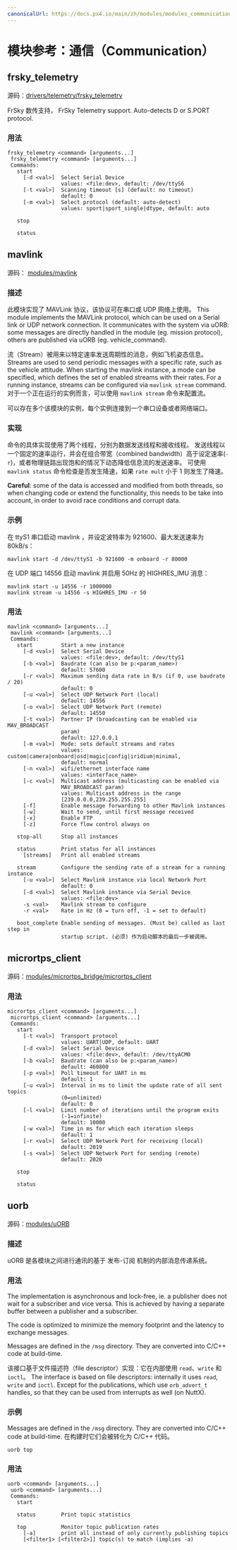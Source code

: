 ```yaml
---
canonicalUrl: https://docs.px4.io/main/zh/modules/modules_communication
---
```


# 模块参考：通信（Communication）

## frsky_telemetry
源码：[drivers/telemetry/frsky_telemetry](https://github.com/PX4/Firmware/tree/master/src/drivers/telemetry/frsky_telemetry)

FrSky 数传支持， FrSky Telemetry support. Auto-detects D or S.PORT protocol.
<a id="frsky_telemetry_usage"></a>

### 用法
```
frsky_telemetry <command> [arguments...]
 frsky_telemetry <command> [arguments...]
 Commands:
   start
     [-d <val>]  Select Serial Device
                 values: <file:dev>, default: /dev/ttyS6
     [-t <val>]  Scanning timeout [s] (default: no timeout)
                 default: 0
     [-m <val>]  Select protocol (default: auto-detect)
                 values: sport|sport_single|dtype, default: auto

   stop

   status
```
## mavlink
源码： [modules/mavlink](https://github.com/PX4/Firmware/tree/master/src/modules/mavlink)


### 描述
此模块实现了 MAVLink 协议，该协议可在串口或 UDP 网络上使用。 This module implements the MAVLink protocol, which can be used on a Serial link or UDP network connection. It communicates with the system via uORB: some messages are directly handled in the module (eg. mission protocol), others are published via uORB (eg. vehicle_command).

流（Stream）被用来以特定速率发送周期性的消息，例如飞机姿态信息。 Streams are used to send periodic messages with a specific rate, such as the vehicle attitude. When starting the mavlink instance, a mode can be specified, which defines the set of enabled streams with their rates. For a running instance, streams can be configured via `mavlink stream` command. 对于一个正在运行的实例而言，可以使用 `mavlink stream` 命令来配置流。

可以存在多个该模块的实例，每个实例连接到一个串口设备或者网络端口。

### 实现
命令的具体实现使用了两个线程，分别为数据发送线程和接收线程。 发送线程以一个固定的速率运行，并会在组合带宽（combined bandwidth）高于设定速率(`-r`)，或者物理链路出现饱和的情况下动态降低信息流的发送速率。 可使用 `mavlink status` 命令检查是否发生降速，如果 `rate mult` 小于 1 则发生了降速。

**Careful**: some of the data is accessed and modified from both threads, so when changing code or extend the functionality, this needs to be take into account, in order to avoid race conditions and corrupt data.

### 示例
在 ttyS1 串口启动 mavlink ，并设定波特率为 921600、最大发送速率为 80kB/s：
```
mavlink start -d /dev/ttyS1 -b 921600 -m onboard -r 80000
```

在 UDP 端口 14556 启动 mavlink 并启用 50Hz 的 HIGHRES_IMU 消息：
```
mavlink start -u 14556 -r 1000000
mavlink stream -u 14556 -s HIGHRES_IMU -r 50
```

<a id="mavlink_usage"></a>

### 用法
```
mavlink <command> [arguments...]
 mavlink <command> [arguments...]
 Commands:
   start         Start a new instance
     [-d <val>]  Select Serial Device
                 values: <file:dev>, default: /dev/ttyS1
     [-b <val>]  Baudrate (can also be p:<param_name>)
                 default: 57600
     [-r <val>]  Maximum sending data rate in B/s (if 0, use baudrate / 20)
                 default: 0
     [-u <val>]  Select UDP Network Port (local)
                 default: 14556
     [-o <val>]  Select UDP Network Port (remote)
                 default: 14550
     [-t <val>]  Partner IP (broadcasting can be enabled via MAV_BROADCAST
                 param)
                 default: 127.0.0.1
     [-m <val>]  Mode: sets default streams and rates
                 values: custom|camera|onboard|osd|magic|config|iridium|minimal,
                 default: normal
     [-n <val>]  wifi/ethernet interface name
                 values: <interface_name>
     [-c <val>]  Multicast address (multicasting can be enabled via
                 MAV_BROADCAST param)
                 values: Multicast address in the range
                 [239.0.0.0,239.255.255.255]
     [-f]        Enable message forwarding to other Mavlink instances
     [-w]        Wait to send, until first message received
     [-x]        Enable FTP
     [-z]        Force flow control always on

   stop-all      Stop all instances

   status        Print status for all instances
     [streams]   Print all enabled streams

   stream        Configure the sending rate of a stream for a running instance
     [-u <val>]  Select Mavlink instance via local Network Port
                 default: 0
     [-d <val>]  Select Mavlink instance via Serial Device
                 values: <file:dev>
     -s <val>    Mavlink stream to configure
     -r <val>    Rate in Hz (0 = turn off, -1 = set to default)

   boot_complete Enable sending of messages. (Must be) called as last step in
                 startup script. (必须) 作为启动脚本的最后一步被调用。
```
## micrortps_client
源码：[modules/micrortps_bridge/micrortps_client](https://github.com/PX4/Firmware/tree/master/src/modules/micrortps_bridge/micrortps_client)

<a id="micrortps_client_usage"></a>

### 用法
```
micrortps_client <command> [arguments...]
 micrortps_client <command> [arguments...]
 Commands:
   start
     [-t <val>]  Transport protocol
                 values: UART|UDP, default: UART
     [-d <val>]  Select Serial Device
                 values: <file:dev>, default: /dev/ttyACM0
     [-b <val>]  Baudrate (can also be p:<param_name>)
                 default: 460800
     [-p <val>]  Poll timeout for UART in ms
                 default: 1
     [-u <val>]  Interval in ms to limit the update rate of all sent topics
                 (0=unlimited)
                 default: 0
     [-l <val>]  Limit number of iterations until the program exits
                 (-1=infinite)
                 default: 10000
     [-w <val>]  Time in ms for which each iteration sleeps
                 default: 1
     [-r <val>]  Select UDP Network Port for receiving (local)
                 default: 2019
     [-s <val>]  Select UDP Network Port for sending (remote)
                 default: 2020

   stop

   status
```
## uorb
源码：[modules/uORB](https://github.com/PX4/Firmware/tree/master/src/modules/uORB)


### 描述
uORB 是各模块之间进行通讯的基于 发布-订阅 机制的内部消息传递系统。

### 用法
The implementation is asynchronous and lock-free, ie. a publisher does not wait for a subscriber and vice versa. This is achieved by having a separate buffer between a publisher and a subscriber.

The code is optimized to minimize the memory footprint and the latency to exchange messages.

Messages are defined in the `/msg` directory. They are converted into C/C++ code at build-time.

该接口基于文件描述符（file descriptor）实现：它在内部使用 `read`、`write` 和 `ioctl`。 The interface is based on file descriptors: internally it uses `read`, `write` and `ioctl`. Except for the publications, which use `orb_advert_t` handles, so that they can be used from interrupts as well (on NuttX).

### 示例
Messages are defined in the `/msg` directory. They are converted into C/C++ code at build-time. 在构建时它们会被转化为 C/C++ 代码。
```
uorb top
```

<a id="uorb_usage"></a>

### 用法
```
uorb <command> [arguments...]
 uorb <command> [arguments...]
 Commands:
   start

   status        Print topic statistics

   top           Monitor topic publication rates
     [-a]        print all instead of only currently publishing topics
     [<filter1> [<filter2>]] topic(s) to match (implies -a)
```
